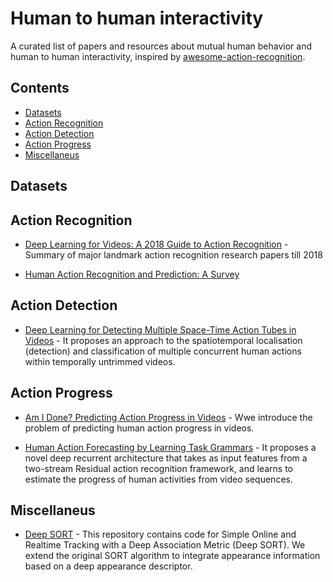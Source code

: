 # Human to human interactivity
A curated list of papers and resources about mutual human behavior and human to human interactivity, inspired by [awesome-action-recognition](https://github.com/jinwchoi/awesome-action-recognition).

## Contents
 - [Datasets](#datasets)
 - [Action Recognition](#action-recognition)
 - [Action Detection](#action-detection)
 - [Action Progress](#action-progress)
 - [Miscellaneus](#miscellaneus)
 
## Datasets

## Action Recognition

* [Deep Learning for Videos: A 2018 Guide to Action Recognition](http://blog.qure.ai/notes/deep-learning-for-videos-action-recognition-review) - Summary of major landmark action recognition research papers till 2018

* [Human Action Recognition and Prediction: A Survey](https://arxiv.org/pdf/1806.11230.pdf)

## Action Detection

* [Deep Learning for Detecting Multiple Space-Time Action Tubes in Videos](https://arxiv.org/abs/1608.01529) - It proposes an approach to the spatiotemporal localisation (detection) and classification of multiple concurrent human actions within temporally untrimmed videos.

## Action Progress

* [Am I Done? Predicting Action Progress in Videos](https://arxiv.org/abs/1705.01781) - Wwe introduce the problem of predicting human action progress in videos.

* [Human Action Forecasting by Learning Task Grammars](https://arxiv.org/abs/1709.06391) -  It proposes a novel deep recurrent architecture that takes as input features from a two-stream Residual action recognition framework, and learns to estimate the progress of human activities from video sequences.

## Miscellaneus

* [Deep SORT](https://github.com/nwojke/deep_sort) - This repository contains code for Simple Online and Realtime Tracking with a Deep Association Metric (Deep SORT). We extend the original SORT algorithm to integrate appearance information based on a deep appearance descriptor.
